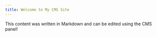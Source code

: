 ```yaml
---
title: Welcome to My CMS Site
---
```


This content was written in Markdown and can be edited using the CMS panel!
